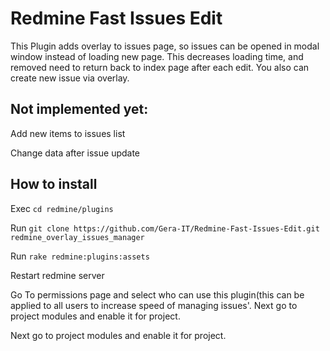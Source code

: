 # Redmine Fast Issues Edit


This Plugin adds overlay to issues page, so issues can be opened in modal window instead of loading new page. This decreases loading time, and removed need to return back to index page after each edit. You also can create new issue via overlay.


## Not implemented yet:
Add new items to issues list

Change data after issue update

## How to install

Exec `cd redmine/plugins`

Run `git clone https://github.com/Gera-IT/Redmine-Fast-Issues-Edit.git` `redmine_overlay_issues_manager`


Run `rake redmine:plugins:assets`

Restart redmine server

Go To permissions page and select who can use this plugin(this can be applied to all users to increase speed of managing issues'.
Next go to project modules and enable it for project.

Next go to project modules and enable it for project.





